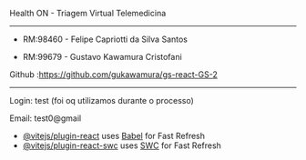 Health ON - Triagem Virtual Telemedicina 
___________________________________________
- RM:98460 - Felipe Capriotti da Silva Santos 

- RM:99679 - Gustavo Kawamura Cristofani

 Github :https://github.com/gukawamura/gs-react-GS-2
_______________________________________________________
Login: test (foi oq utilizamos durante o processo)

Email: test0@gmail
 

- [@vitejs/plugin-react](https://github.com/vitejs/vite-plugin-react/blob/main/packages/plugin-react/README.md) uses [Babel](https://babeljs.io/) for Fast Refresh
- [@vitejs/plugin-react-swc](https://github.com/vitejs/vite-plugin-react-swc) uses [SWC](https://swc.rs/) for Fast Refresh
